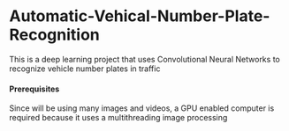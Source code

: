 # Automatic-Vehical-Number-Plate-Recognition
This is a deep learning project that uses Convolutional Neural Networks to recognize vehicle number plates in traffic 

#### Prerequisites
Since will be using many images and videos, 
a GPU enabled computer is required because it uses a multithreading image processing
